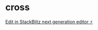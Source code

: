 # cross

[Edit in StackBlitz next generation editor ⚡️](https://stackblitz.com/~/github.com/nagvanshi9275/cross)